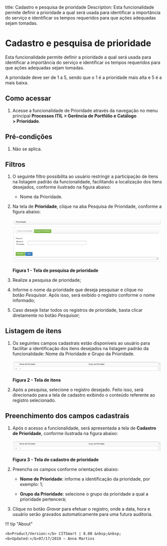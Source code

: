 title: Cadastro e pesquisa de prioridade
Description: Esta funcionalidade permite definir a prioridade a qual será usada
para identificar a importância do serviço e identificar os tempos requeridos
para que ações adequadas sejam tomadas.

# Cadastro e pesquisa de prioridade

Esta funcionalidade permite definir a prioridade a qual será usada para
identificar a importância do serviço e identificar os tempos requeridos para que
ações adequadas sejam tomadas.

A prioridade deve ser de 1 a 5, sendo que o 1 é a prioridade mais alta e 5 é a
mais baixa.

Como acessar
-----------

1.  Acesse a funcionalidade de Prioridade através da navegação no menu
    principal **Processos ITIL > Gerência de Portfólio e Catálogo > Prioridade**.

Pré-condições
------------

1.  Não se aplica.

Filtros
------

1.  O seguinte filtro possibilita ao usuário restringir a participação de itens
    na listagem padrão da funcionalidade, facilitando a localização dos itens
    desejados, conforme ilustrado na figura abaixo:

    -   Nome da Prioridade.

1.  Na tela de **Prioridade**, clique na aba Pesquisa de Prioridade, conforme a
    figura abaixo:

    ![Criar](images/register-priority-1.png)

    **Figura 1 - Tela de pesquisa de prioridade**

1.  Realize a pesquisa de prioridade;

2.  Informe o nome da prioridade que deseja pesquisar e clique no
    botão *Pesquisar*. Após isso, será exibido o registro conforme o nome
    informado;

3.  Caso deseje listar todos os registros de prioridade, basta clicar
    diretamente no botão *Pesquisar*;

Listagem de itens
----------------

1.  Os seguintes campos cadastrais estão disponíveis ao usuário para facilitar a
    identificação dos itens desejados na listagem padrão da
    funcionalidade: Nome da Prioridade e Grupo da Prioridade.

    ![Criar](images/register-priority-2.png)

    **Figura 2 - Tela de itens**

1.  Após a pesquisa, selecione o registro desejado. Feito isso, será direcionado
    para a tela de cadastro exibindo o conteúdo referente ao registro
    selecionado.

Preenchimento dos campos cadastrais
-----------------------------------

1.  Após o acesso a funcionalidade, será apresentada a tela de **Cadastro de
    Prioridade**, conforme ilustrada na figura abaixo:

     ![Criar](images/register-priority-2.png)

    **Figura 3 - Tela de cadastro de prioridade**

1.  Preencha os campos conforme orientações abaixo:

    -  **Nome de Prioridade**: informe a identificação da prioridade, por
        exemplo: 1;

    -  **Grupo da Prioridade**: selecione o grupo da prioridade a qual a
        prioridade pertencerá;

2.  Clique no botão *Gravar* para efetuar o registro, onde a data, hora e
    usuário serão gravados automaticamente para uma futura auditoria.


!!! tip "About"

    <b>Product/Version:</b> CITSmart | 8.00 &nbsp;&nbsp;
    <b>Updated:</b>07/17/2019 – Anna Martins
